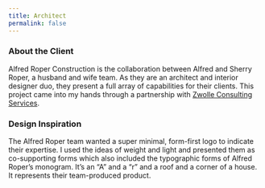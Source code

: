 ```yaml
---
title: Architect
permalink: false
---
```


### About the Client
Alfred Roper Construction is the collaboration between Alfred and Sherry Roper, a husband and wife team. As they are an architect and interior designer duo, they present a full array of capabilities for their clients. This project came into my hands through a partnership with [Zwolle Consulting Services](https://zwolleconsultingservices.com).

### Design Inspiration
The Alfred Roper team wanted a super minimal, form-first logo to indicate their expertise. I used the ideas of weight and light and presented them as co-supporting forms which also included the typographic forms of Alfred Roper’s monogram. It’s an “A” and a “r” and a roof and a corner of a house. It represents their team-produced product.

